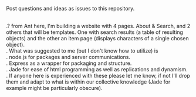 Post questions and ideas as issues to this repository.

<br> .? from Ant here, I'm building a website with 4 pages. About & Search, and 2 others that will be templates. One with search results (a table of resulting objects) and the other an item page (displays characters of a single chosen object). 
<br> .    What was suggested to me (but I don't know how to utilize) is
<br> .  node.js for packages and server communications.
<br> .  Express as a wrapper for packaging and structure.
<br> .  Jade for ease of html programming as well as replications and dynamism.
<br> .    If anyone here is experienced with these please let me know, if not I'll drop them and adapt to what is within our collective knowledge (Jade for example might be particularly obscure).
